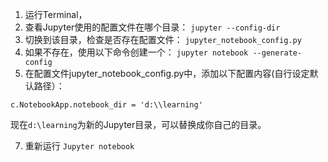 1. 运行Terminal，
2. 查看Jupyter使用的配置文件在哪个目录：
```jupyter --config-dir```
3. 切换到该目录，检查是否存在配置文件：
```jupyter_notebook_config.py```
4. 如果不存在，使用以下命令创建一个：
```jupyter notebook --generate-config```
5. 在配置文件jupyter_notebook_config.py中，添加以下配置内容(自行设定默认路径）：
```## The directory to use for notebooks and kernels.
c.NotebookApp.notebook_dir = 'd:\\learning'
```

现在`d:\learning`为新的Jupyter目录，可以替换成你自己的目录。

7. 重新运行
`Jupyter notebook`
